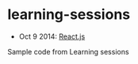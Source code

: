 learning-sessions
=================

* Oct 9 2014: [React.js](react/)

Sample code from Learning sessions

